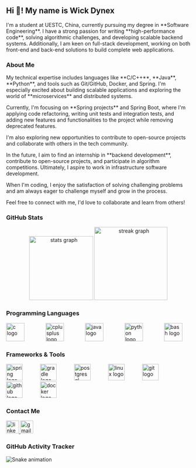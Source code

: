 <h2 align="left">Hi 👋! My name is Wick Dynex</h2>
<p>I'm a student at UESTC, China, currently pursuing my degree in **Software Engineering**. I have a strong passion for writing **high-performance code**, solving algorithmic challenges, and developing scalable backend systems. Additionally, I am keen on full-stack development, working on both front-end and back-end solutions to build complete web applications.</p>

<h3 align="left">About Me</h3>
<p>My technical expertise includes languages like **C/C++**, **Java**, **Python**, and tools such as Git/GitHub, Docker, and Spring. I'm especially excited about building scalable applications and exploring the world of **microservices** and distributed systems.</p>

<p>Currently, I'm focusing on **Spring projects** and Spring Boot, where I'm applying code refactoring, writing unit tests and integration tests, and adding new features and functionalities to the project while removing deprecated features.</p>

<p>I'm also exploring new opportunities to contribute to open-source projects and collaborate with others in the tech community.</p>

<p>In the future, I aim to find an internship in **backend development**, contribute to open-source projects, and participate in algorithm competitions. Ultimately, I aspire to work in infrastructure software development.</p>

<p>When I'm coding, I enjoy the satisfaction of solving challenging problems and am always eager to challenge myself and grow in the process.</p>

<p>Feel free to connect with me, I'd love to collaborate and learn from others!</p>


###

<h3 align="left">GitHub Stats</h3>
<div align="center">
  <img src="https://github-readme-stats.vercel.app/api?username=wickdynex&hide_title=true&hide_rank=false&show_icons=true&include_all_commits=true&count_private=true&disable_animations=false&theme=dracula&locale=en&hide_border=false" height="175" alt="stats graph" />
  <img src="https://streak-stats.demolab.com?user=wickdynex&locale=en&mode=daily&theme=dracula&hide_border=false&border_radius=10" height="200" alt="streak graph" />
</div>

###

<h3 align="left">Programming Languages</h3>
<div align="left">
  <img src="https://cdn.jsdelivr.net/gh/devicons/devicon/icons/c/c-plain.svg" height="50" alt="c logo" />
  <img width="50" />
  <img src="https://cdn.jsdelivr.net/gh/devicons/devicon/icons/cplusplus/cplusplus-plain.svg" height="50" alt="cplusplus logo" />
  <img width="50" />
  <img src="https://cdn.jsdelivr.net/gh/devicons/devicon/icons/java/java-original.svg" height="50" alt="java logo" />
  <img width="50" />
  <img src="https://cdn.jsdelivr.net/gh/devicons/devicon/icons/python/python-original.svg" height="50" alt="python logo" />
  <img width="50" />
  <img src="https://cdn.jsdelivr.net/gh/devicons/devicon/icons/bash/bash-original.svg" height="50" alt="bash logo" />
</div>

###

<h3 align="left">Frameworks & Tools</h3>
<div align="left">
  <img src="https://cdn.jsdelivr.net/gh/devicons/devicon/icons/spring/spring-original.svg" height="45" alt="spring logo" />
  <img width="40" />
  <img src="https://cdn.jsdelivr.net/gh/devicons/devicon/icons/gradle/gradle-original.svg" height="45" alt="gradle logo" />
  <img width="40" />
  <img src="https://cdn.jsdelivr.net/gh/devicons/devicon/icons/postgresql/postgresql-original.svg" height="45" alt="postgresql logo" />
  <img width="40" />
  <img src="https://cdn.jsdelivr.net/gh/devicons/devicon/icons/linux/linux-original.svg" height="45" alt="linux logo" />
  <img width="40" />
  <img src="https://cdn.jsdelivr.net/gh/devicons/devicon/icons/git/git-original.svg" height="45" alt="git logo" />
  <img width="40" />
  <img src="https://cdn.jsdelivr.net/gh/devicons/devicon/icons/github/github-original.svg" height="45" alt="github logo" />
  <img width="40" />
  <img src="https://cdn.jsdelivr.net/gh/devicons/devicon/icons/docker/docker-plain.svg" height="45" alt="docker logo" />
</div>

###

<h3 align="left">Contact Me</h3>
<div align="left">
  <a href="https://www.linkedin.com/in/逸轩-丁-3b12a7327/" target="_blank">
    <img src="https://img.shields.io/static/v1?message=LinkedIn&logo=linkedin&label=Wick&color=0077B5&logoColor=&labelColor=388E3C&style=for-the-badge" height="35" alt="linkedin logo" />
  </a>
  <a href="wick.dynex@gmail.com" target="_blank">
    <img src="https://img.shields.io/static/v1?message=Gmail&logo=gmail&label=WICK&color=D14836&logoColor=white&labelColor=388E3C&style=for-the-badge" height="35" alt="gmail logo" />
  </a>
</div>

###

<h3 align="left">GitHub Activity Tracker</h3>
<img src="https://raw.githubusercontent.com/wickdynex/wickdynex/output/snake.svg" alt="Snake animation" />
